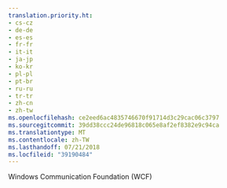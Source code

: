 ```yaml
---
translation.priority.ht:
- cs-cz
- de-de
- es-es
- fr-fr
- it-it
- ja-jp
- ko-kr
- pl-pl
- pt-br
- ru-ru
- tr-tr
- zh-cn
- zh-tw
ms.openlocfilehash: ce2eed6ac4835746670f91714d3c29cac06c3797
ms.sourcegitcommit: 39dd38ccc24de96818c065e8af2ef8382e9c94ca
ms.translationtype: MT
ms.contentlocale: zh-TW
ms.lasthandoff: 07/21/2018
ms.locfileid: "39190484"
---
```

Windows Communication Foundation (WCF)